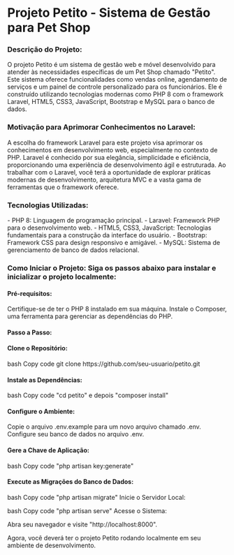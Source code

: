 <h1>Projeto Petito - Sistema de Gestão para Pet Shop</h1>

<h3>Descrição do Projeto:</h3> 
    O projeto Petito é um sistema de gestão web e móvel desenvolvido para atender às necessidades específicas de um Pet Shop chamado "Petito". Este sistema oferece funcionalidades como vendas online, agendamento de serviços e um painel de controle personalizado para os funcionários. Ele é construído utilizando tecnologias modernas como PHP 8 com o framework Laravel, HTML5, CSS3, JavaScript, Bootstrap e MySQL para o banco de dados.

<h3>Motivação para Aprimorar Conhecimentos no Laravel:</h3> 
    A escolha do framework Laravel para este projeto visa aprimorar os conhecimentos em desenvolvimento web, especialmente no contexto de PHP. Laravel é conhecido por sua elegância, simplicidade e eficiência, proporcionando uma experiência de desenvolvimento ágil e estruturada. Ao trabalhar com o Laravel, você terá a oportunidade de explorar práticas modernas de desenvolvimento, arquitetura MVC e a vasta gama de ferramentas que o framework oferece.

<h3>Tecnologias Utilizadas:</h3> 
    - PHP 8: Linguagem de programação principal. 
    - Laravel: Framework PHP para o desenvolvimento web. 
    - HTML5, CSS3, JavaScript: Tecnologias fundamentais para a construção da interface do usuário. 
    - Bootstrap: Framework CSS para design responsivo e amigável. 
    - MySQL: Sistema de gerenciamento de banco de dados relacional. 
    
<h3>Como Iniciar o Projeto: Siga os passos abaixo para instalar e inicializar o projeto localmente:</h3>

<h4>Pré-requisitos:</h4> 
Certifique-se de ter o PHP 8 instalado em sua máquina. Instale o Composer, uma ferramenta para gerenciar as dependências do PHP. 

<h4>Passo a Passo:</h4> 

<h4>Clone o Repositório:</h4>
bash Copy code git clone https://github.com/seu-usuario/petito.git 

<h4>Instale as Dependências:</h4>
bash Copy code "cd petito" e depois "composer install" 

<h4>Configure o Ambiente:</h4>
Copie o arquivo .env.example para um novo arquivo chamado .env. Configure seu banco de dados no arquivo .env. 

<h4>Gere a Chave de Aplicação:</h4>
bash Copy code "php artisan key:generate" 

<h4>Execute as Migrações do Banco de Dados:</h4>
bash Copy code "php artisan migrate" Inicie o Servidor Local:

bash Copy code "php artisan serve" Acesse o Sistema:

Abra seu navegador e visite "http://localhost:8000". 

Agora, você deverá ter o projeto Petito rodando localmente em seu ambiente de desenvolvimento.
